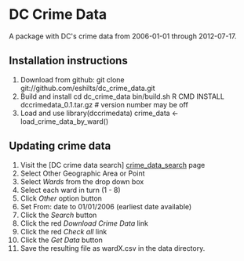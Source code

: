 # DC Crime Data

A package with DC's crime data from 2006-01-01 through 2012-07-17.

## Installation instructions

1. Download from github:
    git clone git://github.com/eshilts/dc_crime_data.git
1. Build and install
    cd dc_crime_data
    bin/build.sh
    R CMD INSTALL dccrimedata_0.1.tar.gz # version number may be off
1. Load and use
    library(dccrimedata) 
    crime_data <- load_crime_data_by_ward()

## Updating crime data

1. Visit the [DC crime data search] [crime_data_search] page
1. Select Other Geographic Area or Point
1. Select _Wards_ from the drop down box
1. Select each ward in turn (1 - 8)
1. Click _Other_ option button
1. Set From: date to 01/01/2006 (earliest date available)
1. Click the _Search_ button
1. Click the red _Download Crime Data_ link
1. Click the red _Check all_ link
1. Click the _Get Data_ button
1. Save the resulting file as wardX.csv in the data directory.


[crime_data_search]: http://crimemap.dc.gov/CrimeMapSearch.aspx "DC Crime Data Searchable Site"
